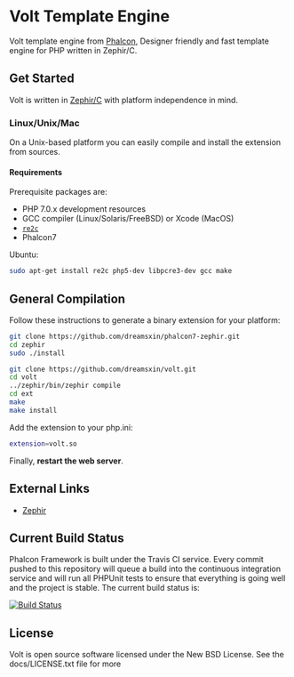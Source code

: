 Volt Template Engine
====================

Volt template engine from [Phalcon](https://github.com/phalcon/cphalcon/), Designer friendly and fast template engine for PHP written in Zephir/C.

Get Started
-----------

Volt is written in [Zephir/C](http://zephir-lang.com/) with platform independence in mind.

### Linux/Unix/Mac

On a Unix-based platform you can easily compile and install the extension from sources.

#### Requirements

Prerequisite packages are:

* PHP 7.0.x development resources
* GCC compiler (Linux/Solaris/FreeBSD) or Xcode (MacOS)
* [`re2c`](http://re2c.org)
* Phalcon7

Ubuntu:

```bash
sudo apt-get install re2c php5-dev libpcre3-dev gcc make
```

General Compilation
-------------------

Follow these instructions to generate a binary extension for your platform:

```bash
git clone https://github.com/dreamsxin/phalcon7-zephir.git
cd zephir
sudo ./install

git clone https://github.com/dreamsxin/volt.git
cd volt
../zephir/bin/zephir compile
cd ext
make
make install
```

Add the extension to your php.ini:

```bash
extension=volt.so
```

Finally, **restart the web server**.

External Links
--------------

* [Zephir](http://zephir-lang.com/)

Current Build Status
--------------------

Phalcon Framework is built under the Travis CI service. Every commit pushed to this repository will queue a build into the continuous integration service and will run all PHPUnit tests to ensure that everything is going well and the project is stable. The current build status is:

[![Build Status](https://travis-ci.org/dreamsxin/volt.svg?branch=master)](https://travis-ci.org/dreamsxin/volt)

License
-------
Volt is open source software licensed under the New BSD License. See the docs/LICENSE.txt file for more
